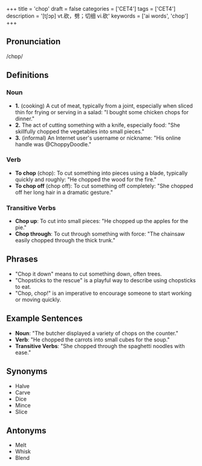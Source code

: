 +++
title = 'chop'
draft = false
categories = ['CET4']
tags = ['CET4']
description = '[t∫ɔp] vt.砍，劈；切细 vi.砍'
keywords = ['ai words', 'chop']
+++

## Pronunciation
/chɒp/

## Definitions
### Noun
- **1.** (cooking) A cut of meat, typically from a joint, especially when sliced thin for frying or serving in a salad: "I bought some chicken chops for dinner."
- **2.** The act of cutting something with a knife, especially food: "She skillfully chopped the vegetables into small pieces."
- **3.** (informal) An Internet user's username or nickname: "His online handle was @ChoppyDoodle."

### Verb
- **To chop** (chop): To cut something into pieces using a blade, typically quickly and roughly: "He chopped the wood for the fire."
- **To chop off** (chop off): To cut something off completely: "She chopped off her long hair in a dramatic gesture."

### Transitive Verbs
- **Chop up**: To cut into small pieces: "He chopped up the apples for the pie."
- **Chop through**: To cut through something with force: "The chainsaw easily chopped through the thick trunk."

## Phrases
- "Chop it down" means to cut something down, often trees.
- "Chopsticks to the rescue" is a playful way to describe using chopsticks to eat.
- "Chop, chop!" is an imperative to encourage someone to start working or moving quickly.

## Example Sentences
- **Noun**: "The butcher displayed a variety of chops on the counter."
- **Verb**: "He chopped the carrots into small cubes for the soup."
- **Transitive Verbs**: "She chopped through the spaghetti noodles with ease."

## Synonyms
- Halve
- Carve
- Dice
- Mince
- Slice

## Antonyms
- Melt
- Whisk
- Blend
